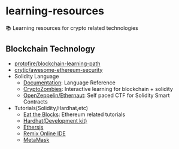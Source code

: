 # learning-resources

📚 Learning resources for crypto related technologies

## Blockchain Technology

- [protofire/blockchain-learning-path](https://github.com/protofire/blockchain-learning-path)
- [crytic/awesome-ethereum-security](https://github.com/crytic/awesome-ethereum-security)
- Solidity Language
  - [Documentation](https://docs.soliditylang.org/): Language Reference
  - [CryptoZombies](https://cryptozombies.io): Interactive learning for blockchain + solidity
  - [OpenZeppelin/Ethernaut](https://ethernaut.openzeppelin.com): Self paced CTF for Solidity Smart Contracts
- Tutorials(Solidity,Hardhat,etc)
  - [Eat the Blocks](https://www.youtube.com/c/EatTheBlocks): Ethereum related tutorials
  - [Hardhat(Development kit)](https://hardhat.org/)
  - [Ethersjs](https://docs.ethers.io/v4/)
  - [Remix Online IDE](https://remix.ethereum.org/)
  - [MetaMask](https://metamask.io/)
